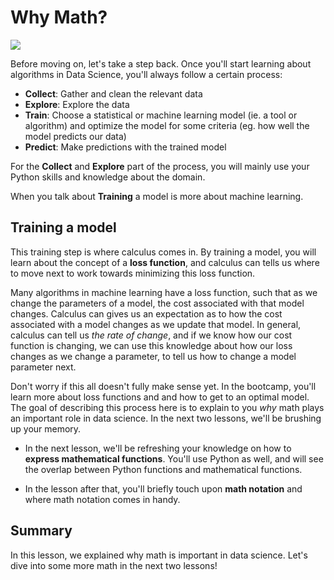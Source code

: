 
# Why Math?

![](./tree.jpg)

Before moving on, let's take a step back. Once you'll start learning about algorithms in Data Science, you'll always follow a certain process:

* **Collect**: Gather and clean the relevant data
* **Explore**: Explore the data
* **Train**: Choose a statistical or machine learning model (ie. a tool or algorithm) and optimize the model for some criteria (eg. how well the model predicts our data)
* **Predict**: Make predictions with the trained model

For the **Collect** and **Explore** part of the process, you will mainly use your Python skills and knowledge about the domain. 

When you talk about **Training** a model is more about machine learning. 

## Training a model

This training step is where calculus comes in. By training a model, you will learn about the concept of a **loss function**, and calculus can tells us where to move next to work towards minimizing this loss function.

Many algorithms in machine learning have a loss function, such that as we change the parameters of a model, the cost associated with that model changes. Calculus can gives us an expectation as to how the cost associated with a model changes as we update that model. In general, calculus can tell us *the rate of change*, and if we know how our cost function is changing, we can use this knowledge about how our loss changes as we change a parameter, to tell us how to change a model parameter next.


Don't worry if this all doesn't fully make sense yet. In the bootcamp, you'll learn more about loss functions and and how to get to an optimal model. The goal of describing this process here is to explain to you _why_ math plays an important role in data science. In the next two lessons, we'll be brushing up your memory.

- In the next lesson, we'll be refreshing your knowledge on how to **express mathematical functions**. You'll use Python as well, and will see the overlap between Python functions and mathematical functions.

- In the lesson after that, you'll briefly touch upon **math notation** and where math notation comes in handy.


## Summary

In this lesson, we explained why math is important in data science. Let's dive into some more math in the next two lessons!
